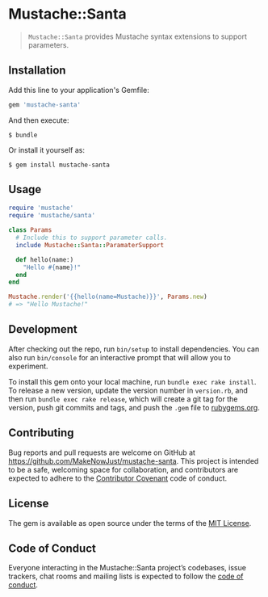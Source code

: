 # Mustache::Santa

> `Mustache::Santa` provides Mustache syntax extensions to support parameters.

## Installation

Add this line to your application's Gemfile:

```ruby
gem 'mustache-santa'
```

And then execute:

    $ bundle

Or install it yourself as:

    $ gem install mustache-santa

## Usage

```ruby
require 'mustache'
require 'mustache/santa'

class Params
  # Include this to support parameter calls.
  include Mustache::Santa::ParamaterSupport

  def hello(name:)
    "Hello #{name}!"
  end
end

Mustache.render('{{hello(name=Mustache)}}', Params.new)
# => "Hello Mustache!"
```

## Development

After checking out the repo, run `bin/setup` to install dependencies. You can also run `bin/console` for an interactive prompt that will allow you to experiment.

To install this gem onto your local machine, run `bundle exec rake install`. To release a new version, update the version number in `version.rb`, and then run `bundle exec rake release`, which will create a git tag for the version, push git commits and tags, and push the `.gem` file to [rubygems.org](https://rubygems.org).

## Contributing

Bug reports and pull requests are welcome on GitHub at https://github.com/MakeNowJust/mustache-santa. This project is intended to be a safe, welcoming space for collaboration, and contributors are expected to adhere to the [Contributor Covenant](http://contributor-covenant.org) code of conduct.

## License

The gem is available as open source under the terms of the [MIT License](https://opensource.org/licenses/MIT).

## Code of Conduct

Everyone interacting in the Mustache::Santa project’s codebases, issue trackers, chat rooms and mailing lists is expected to follow the [code of conduct](https://github.com/MakeNowJust/mustache-santa/blob/master/CODE_OF_CONDUCT.md).
